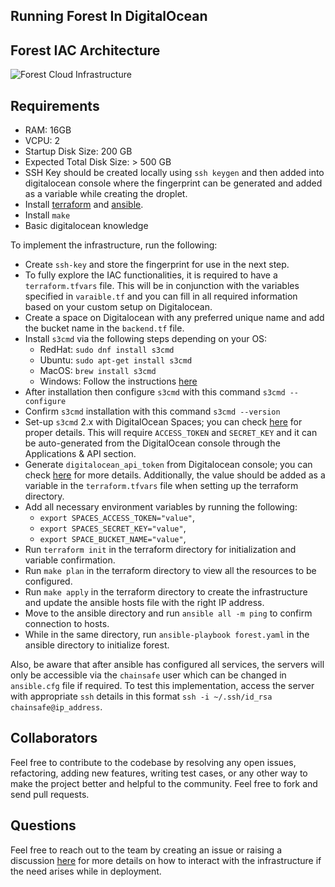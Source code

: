 
## Running Forest In DigitalOcean

## Forest IAC Architecture

![Forest Cloud Infrastructure ](https://user-images.githubusercontent.com/47984109/219903795-77c306b8-a70b-4f32-8d7d-3c1a39e52186.jpg)

## Requirements  
- RAM: 16GB
- VCPU: 2
- Startup Disk Size: 200 GB
- Expected Total Disk Size: > 500 GB
- SSH Key should be created locally using `ssh keygen` and then added into digitalocean console where the fingerprint can be generated and added as a variable while creating the droplet.
- Install [terraform](https://developer.hashicorp.com/terraform/downloads) and [ansible](https://docs.ansible.com/ansible/latest/installation_guide/intro_installation.html).  
- Install `make`
- Basic digitalocean knowledge

To implement the infrastructure, run the following:
- Create `ssh-key` and store the fingerprint for use in the next step.
- To fully explore the IAC functionalities, it is required to have a `terraform.tfvars` file. This will be in conjunction with the variables specified in `varaible.tf` and you can fill in all required information based on your custom setup on Digitalocean.
- Create a space on Digitalocean with any preferred unique name and add the bucket name in the `backend.tf` file. 
- Install `s3cmd` via the following steps depending on your OS:
    - RedHat: `sudo dnf install s3cmd`
    - Ubuntu: `sudo apt-get install s3cmd`
    - MacOS: `brew install s3cmd`
    - Windows: Follow the instructions [here](https://www.s3express.com/download.htm) 
- After installation then configure `s3cmd` with this command `s3cmd --configure`
- Confirm `s3cmd` installation with this command `s3cmd --version`
- Set-up `s3cmd` 2.x with DigitalOcean Spaces; you can check [here](https://docs.digitalocean.com/products/spaces/reference/s3cmd/) for proper details. This will require `ACCESS_TOKEN` and `SECRET_KEY` and it can be auto-generated from the DigitalOcean console through the Applications & API section.   
- Generate `digitalocean_api_token` from Digitalocean console; you can check [here](https://docs.digitalocean.com/reference/api/create-personal-access-token/) for more details. Additionally, the value should be added as a variable in the `terraform.tfvars` file when setting up the terraform directory. 
- Add all necessary environment variables by running the following:
    - `export SPACES_ACCESS_TOKEN="value"`, 
    - `export SPACES_SECRET_KEY="value"`, 
    - `export SPACE_BUCKET_NAME="value"`,
- Run `terraform init` in the terraform directory for initialization and variable confirmation.  
- Run `make plan` in the terraform directory to view all the resources to be configured.   
- Run `make apply` in the terraform directory to create the infrastructure and update the ansible hosts file with the right IP address. 
- Move to the ansible directory and run `ansible all -m ping` to confirm connection to hosts.  
- While in the same directory, run `ansible-playbook forest.yaml` in the ansible directory to initialize forest.

Also, be aware that after ansible has configured all services, the servers will only be accessible via the `chainsafe` user which can be changed in `ansible.cfg` file if required. To test this implementation, access the server with appropriate `ssh` details in this format `ssh -i ~/.ssh/id_rsa chainsafe@ip_address`.   

## Collaborators
Feel free to contribute to the codebase by resolving any open issues, refactoring, adding new features, writing test cases, or any other way to make the project better and helpful to the community. Feel free to fork and send pull requests.

## Questions
Feel free to reach out to the team by creating an issue or raising a discussion [here](https://github.com/ChainSafe/forest/discussions) for more details on how to interact with the infrastructure if the need arises while in deployment.
